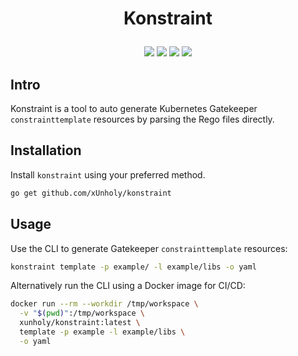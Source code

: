 <h1 align="center">
  <p align="center">Konstraint</p>
</h1>

<p align="center">
  <a href="https://github.com/raspbernetes/konstraint/actions" alt="Build"><img src="https://github.com/xUnholy/konstraint/workflows/build/badge.svg" /></a>
  <a href="https://golangci.com" alt="GolangCI"><img src="https://golangci.com/badges/github.com/xUnholy/konstraint.svg" /></a>
  <a href="https://codeclimate.com/github/xUnholy/konstraint/maintainability" alt="Maintainability"><img src="https://api.codeclimate.com/v1/badges/5f5fcb94169e53faf77d/maintainability" /></a>
  <a href="https://github.com/xUnholy/konstraint/blob/master/LICENSE" alt="License"><img src="https://img.shields.io/badge/license-Apache_2.0-blue.svg" /></a>
</p>

## Intro

Konstraint is a tool to auto generate Kubernetes Gatekeeper `constrainttemplate` resources by parsing the Rego files directly.

## Installation

Install `konstraint` using your preferred method.

```bash
go get github.com/xUnholy/konstraint
```

## Usage

Use the CLI to generate Gatekeeper `constrainttemplate` resources:

```bash
konstraint template -p example/ -l example/libs -o yaml
```

Alternatively run the CLI using a Docker image for CI/CD:

```bash
docker run --rm --workdir /tmp/workspace \
  -v "$(pwd)":/tmp/workspace \
  xunholy/konstraint:latest \
  template -p example -l example/libs \
  -o yaml
```
